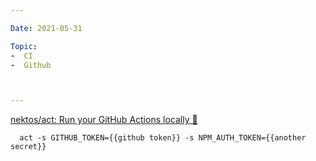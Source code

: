 ```yaml
---

Date: 2021-05-31

Topic:
-  CI
-  Github



---
```


[nektos/act: Run your GitHub Actions locally 🚀](https://github.com/nektos/act)


```
  act -s GITHUB_TOKEN={{github token}} -s NPM_AUTH_TOKEN={{another secret}}
```




